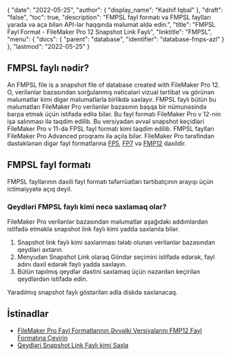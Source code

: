 {
  "date": "2022-05-25",
  "author": {
    "display_name": "Kashif Iqbal"
},
  "draft": "false",
  "toc": true,
  "description": "FMPSL fayl formatı və FMPSL faylları yarada və aça bilən API-lər haqqında məlumat əldə edin.",
  "title": "FMPSL Fayl Format - FileMaker Pro 12 Snapshot Link Faylı",
  "linktitle": "FMPSL",
  "menu": {
    "docs": {
      "parent": "database",
      "identifier": "database-fmps-azl"
}
},
  "lastmod": "2022-05-25"
}

## FMPSL faylı nədir?

An FMPSL file is a snapshot file of database created with FileMaker Pro 12. O, verilənlər bazasından sorğulanmış nəticələri vizual tərtibat və görünən məlumatlar kimi digər məlumatlarla birlikdə saxlayır. FMPSL faylı bütün bu məlumatları FileMaker Pro verilənlər bazasının başqa bir nümunəsində bərpa etmək üçün istifadə edilə bilər. Bu fayl formatı FileMaker Pro v 12-nin işə salınması ilə təqdim edilib. Bu versiyadan əvvəl snapshot keçidləri FileMaker Pro v 11-də FPSL fayl formatı kimi təqdim edilib. FMPSL faylları FileMaker Pro Advanced proqramı ilə açıla bilər. FileMaker Pro tərəfindən dəstəklənən digər fayl formatlarına [FP5](/database/fp5/), [FP7](/database/fp7/) və [FMP12](/database/fmp12/) daxildir.

## FMPSL fayl formatı

FMPSL fayllarının daxili fayl formatı təfərrüatları tərtibatçının arayışı üçün ictimaiyyətə açıq deyil.

### Qeydləri FMPSL faylı kimi necə saxlamaq olar?

FileMaker Pro verilənlər bazasından məlumatlar aşağıdakı addımlardan istifadə etməklə snapshot link faylı kimi yadda saxlanıla bilər.

 1. Snapshot link faylı kimi saxlanması tələb olunan verilənlər bazasından qeydləri axtarın.
 1. Menyudan Snapshot Link olaraq Göndər seçimini istifadə edərək, fayl adını daxil edərək faylı yadda saxlayın.
 1. Bütün tapılmış qeydlər dəstini saxlamaq üçün nəzərdən keçirilən qeydlərdən istifadə edin.

Yaradılmış snapshot faylı göstərilən adla diskdə saxlanacaq.

## İstinadlar

 * [FileMaker Pro Fayl Formatlarının Əvvəlki Versiyalarını FMP12 Fayl Formatına Çevirin](https://fmhelp.filemaker.com/help/16/fmp/en/index.html#page/FMP_Help/converting-files.html)
 * [Qeydləri Snapshot Link Faylı kimi Saxla](https://fmhelp.filemaker.com/help/12/fmp/en/html/import_export.17.5.html)


